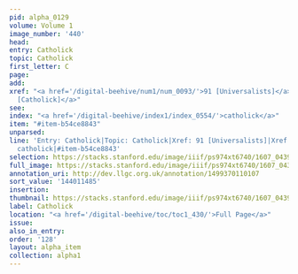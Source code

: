 ```yaml
---
pid: alpha_0129
volume: Volume 1
image_number: '440'
head:
entry: Catholick
topic: Catholick
first_letter: C
page:
add:
xref: "<a href='/digital-beehive/num1/num_0093/'>91 [Universalists]</a>|<a href='/digital-beehive/num8/num_2748/'>1814
  [Catholick]</a>"
see:
index: "<a href='/digital-beehive/index1/index_0554/'>catholick</a>"
item: "#item-b54ce8843"
unparsed:
line: 'Entry: Catholick|Topic: Catholick|Xref: 91 [Universalists]|Xref: 1814 [Catholick]|Index:
  catholick|#item-b54ce8843'
selection: https://stacks.stanford.edu/image/iiif/ps974xt6740/1607_0439/818,1485,3008,572/full/0/default.jpg
full_image: https://stacks.stanford.edu/image/iiif/ps974xt6740/1607_0439/full/full/0/default.jpg
annotation_uri: http://dev.llgc.org.uk/annotation/1499370110107
sort_value: '144011485'
insertion:
thumbnail: https://stacks.stanford.edu/image/iiif/ps974xt6740/1607_0439/818,1485,600,180/250,/0/default.jpg
label: Catholick
location: "<a href='/digital-beehive/toc/toc1_430/'>Full Page</a>"
issue:
also_in_entry:
order: '128'
layout: alpha_item
collection: alpha1
---
```

